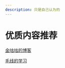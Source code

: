 ```yaml
---
description: 只是自己认为的
---
```


# 优质内容推荐

[金咕咕的博客](https://blog.csdn.net/qq_35048430)

[毛线的学习](https://m40x14n.lofter.com/)

